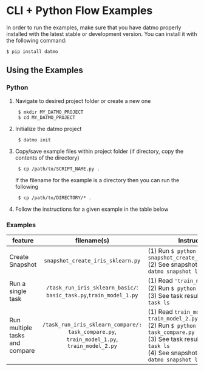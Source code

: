 # CLI + Python Flow Examples

In order to run the examples, make sure that you have datmo properly installed with the latest 
stable or development version. You can install it with the following command:
```
$ pip install datmo
```

## Using the Examples
### Python
1. Navigate to desired project folder or create a new one 

        $ mkdir MY_DATMO_PROJECT
        $ cd MY_DATMO_PROJECT
        
2. Initialize the datmo project

        $ datmo init

3. Copy/save example files within project folder (if directory, copy the contents of the directory)

        $ cp /path/to/SCRIPT_NAME.py .
        
   If the filename for the example is a directory then you can run the following
   
        $ cp /path/to/DIRECTORY/* .
        
4. Follow the instructions for a given example in the table below


### Examples

| feature  | filename(s) | Instructions |
| ------------- |:-------------:| -----|
| Create Snapshot | `snapshot_create_iris_sklearn.py`| (1) Run `$ python snapshot_create_iris_sklearn.py` <br> (2) See snapshots created with `$ datmo snapshot ls` |
| Run a single task | `/task_run_iris_sklearn_basic/`: `basic_task.py`,`train_model_1.py`| (1) Read `'train_model_1.py` <br> (2) Run `$ python basic_task.py` <br> (3) See task results with `$ datmo task ls`|
| Run multiple tasks and compare | `/task_run_iris_sklearn_compare/:` `task_compare.py`, `train_model_1.py`, `train_model_2.py` | (1) Read `train_model_1.py` and `train_model_2.py` <br> (2) Run `$ python task_compare.py` <br> (3) See task results with `$ datmo task ls` <br> (4) See snapshots created with `$ datmo snapshot ls`|